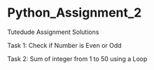 # Python_Assignment_2
Tutedude Assignment Solutions

Task 1: Check if Number is Even or Odd

Task 2: Sum of integer from 1 to 50 using a Loop
